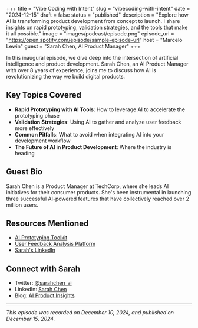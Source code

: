 +++
title = "Vibe Coding with Intent"
slug = "vibecoding-with-intent"
date = "2024-12-15"
draft = false
status = "published"
description = "Explore how AI is transforming product development from concept to launch. I share insights on rapid prototyping, validation strategies, and the tools that make it all possible."
image = "images/podcast/episode.png"
episode_url = "https://open.spotify.com/episode/sample-episode-url"
host = "Marcelo Lewin"
guest = "Sarah Chen, AI Product Manager"
+++

In this inaugural episode, we dive deep into the intersection of artificial intelligence and product development. Sarah Chen, an AI Product Manager with over 8 years of experience, joins me to discuss how AI is revolutionizing the way we build digital products.

## Key Topics Covered

- **Rapid Prototyping with AI Tools**: How to leverage AI to accelerate the prototyping phase
- **Validation Strategies**: Using AI to gather and analyze user feedback more effectively
- **Common Pitfalls**: What to avoid when integrating AI into your development workflow
- **The Future of AI in Product Development**: Where the industry is heading

## Guest Bio

Sarah Chen is a Product Manager at TechCorp, where she leads AI initiatives for their consumer products. She's been instrumental in launching three successful AI-powered features that have collectively reached over 2 million users.

## Resources Mentioned

- [AI Prototyping Toolkit](https://example.com/toolkit)
- [User Feedback Analysis Platform](https://example.com/feedback)
- [Sarah's LinkedIn](https://linkedin.com/in/sarahchen)

## Connect with Sarah

- Twitter: [@sarahchen_ai](https://twitter.com/sarahchen_ai)
- LinkedIn: [Sarah Chen](https://linkedin.com/in/sarahchen)
- Blog: [AI Product Insights](https://sarahchen.blog)

---

*This episode was recorded on December 10, 2024, and published on December 15, 2024.*